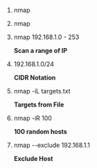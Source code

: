 1. nmap <ip>

2. nmap <ip> <ip>

3. nmap 192.168.1.0 - 253  

    **Scan a range of IP**

4. 192.168.1.0/24 

    **CIDR Notation**

5. nmap -iL targets.txt

    **Targets from File**

6. nmap -iR 100

    **100 random hosts**

7. nmap --exclude 192.168.1.1 

    **Exclude Host**
